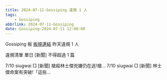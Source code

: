 ```yaml
---
title: 2024-07-11-Gossiping 違規 1 人
tags:
    - Gossiping
abbrlink: 2024-07-11-Gossiping
date: Gossiping-2024-07-11 12:00:00
---
```

Gossiping 板 [板規連結](https://www.ptt.cc/bbs/Gossiping/M.1637425085.A.07D.html)
昨天違規 1 人
<!-- more -->

違規清單
單日 [新聞] 不得超過 1 篇

7/10 siugwai □ [新聞] 槍殺林士傑兇嫌仍在逃!槍…
7/10 siugwai □ [新聞] 林士傑命案有突破!「這些…